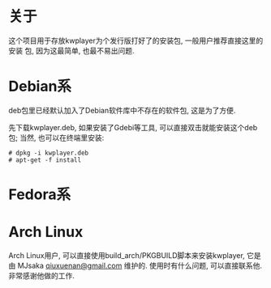 关于
====
这个项目用于存放kwplayer为个发行版打好了的安装包, 一般用户推荐直接这里的安装
包, 因为这最简单, 也最不易出问题.


Debian系
=========
deb包里已经默认加入了Debian软件库中不存在的软件包, 这是为了方便.

先下载kwplayer.deb, 如果安装了Gdebi等工具, 可以直接双击就能安装这个deb包;
当然, 也可以在终端里安装:

    # dpkg -i kwplayer.deb
    # apt-get -f install


Fedora系
========


Arch Linux
==========
Arch Linux用户, 可以直接使用build_arch/PKGBUILD脚本来安装kwplayer, 它是由
MJsaka <qiuxuenan@gmail.com> 维护的. 使用时有什么问题, 可以直接联系他.
非常感谢他做的工作.
